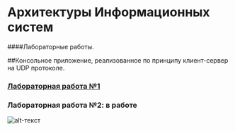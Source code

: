 # Архитектуры Информационных систем
####Лабораторные работы.

##Консольное приложение, реализованное по принципу клиент-сервер на UDP протоколе.

### [Лабораторная работа №1](https://github.com/ShashlikKiller/Arch_IS_Lab1/releases/tag/lab)
### Лабораторная работа №2: в работе

![alt-текст]([https://github.com/adam-p/markdown-here/raw/master/src/common/images/icon48.png](https://sun9-35.userapi.com/impg/n7Q5QcuZ8MILL7gLP2etq-4xfGFuMdMDuMUbQQ/W80lmvpZGU0.jpg?size=1080x1325&quality=95&sign=9bb7fe6b7ab7dad02ebda0700feaf273&type=album)https://sun9-35.userapi.com/impg/n7Q5QcuZ8MILL7gLP2etq-4xfGFuMdMDuMUbQQ/W80lmvpZGU0.jpg?size=1080x1325&quality=95&sign=9bb7fe6b7ab7dad02ebda0700feaf273&type=album "Репозиторий охраняется чопом. списывание заборонено.")
